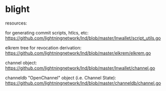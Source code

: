 # blight

resources:

for generating commit scripts, htlcs, etc: https://github.com/lightningnetwork/lnd/blob/master/lnwallet/script_utils.go

elkrem tree for revocation derivation: https://github.com/lightningnetwork/lnd/blob/master/elkrem/elkrem.go

channel object: https://github.com/lightningnetwork/lnd/blob/master/lnwallet/channel.go

channeldb "OpenChannel" object (i.e. Channel State): https://github.com/lightningnetwork/lnd/blob/master/channeldb/channel.go
